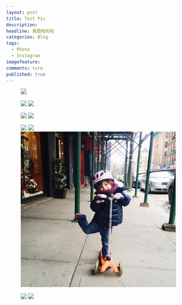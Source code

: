 ```yaml
---
layout: post  
title: Test Pic  
description:       
headline: 美图啦啦啦
categories: Blog  
tags: 
  - Photo
  - Instagram  
imagefeature:  
comments: ture  
published: true  
---
```



<figure>
    <img src="http://i.imgur.com/UKhrRrK.jpg">
</figure>    

<figure class="half">
	<img src="{{ site.url }}/images/instagram/insta6.jpg">
	<img src="{{ site.url }}/images/instagram/insta7.jpg">
</figure>


<figure class="half">
	<a href="{{ site.url }}/images/instagram/insta6.jpg"><img src="{{ site.url }}/images/instagram/insta6.jpg"></a>
	<a href="{{ site.url }}/images/instagram/insta7.jpg"><img src="{{ site.url }}/images/instagram/insta7.jpg"></a>
</figure>

<figure class="third">
	<a href="{{ site.url }}/images/instagram/insta2.jpg"><img src="http://i.imgur.com/UKhrRrK.jpg"></a>
	<a href="{{ site.url }}/images/instagram/insta4.jpg"><img src="http://i.imgur.com/UKhrRrK.jpg"></a>
	<a href="{{ site.url }}/images/instagram/insta5.jpg"><img src="./images/instagram/insta5.jpg"></a>
</figure>

<figure class="half">
	<img src="{{ site.url }}/images/instagram/insta6.jpg"></a>
	<img src="{{ site.url }}/images/instagram/insta7.jpg"></a>
</figure>